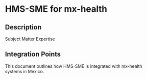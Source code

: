# HMS-SME for mx-health

## Description

Subject Matter Expertise

## Integration Points

This document outlines how HMS-SME is integrated with mx-health systems in Mexico.

